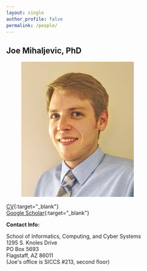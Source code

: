```yaml
---
layout: single
author_profile: false
permalink: /people/
---
```


## Joe Mihaljevic, PhD
<figure>
  <img src="/images/bio-photo.jpg", width="300", height="359">
</figure>


[CV](https://drive.google.com/file/d/0B9UsfqlH3_y1cXFFZ3RVSUlJeTg/view?usp=sharing){:target="_blank"}   
[Google Scholar](https://scholar.google.com/citations?user=pRvNhbAAAAAJ&hl=en){:target="_blank"}

**Contact Info:**

School of Informatics, Computing, and Cyber Systems   
1295 S. Knoles Drive   
PO Box 5693    
Flagstaff, AZ 86011   
(Joe's office is SICCS #213, second floor)   

